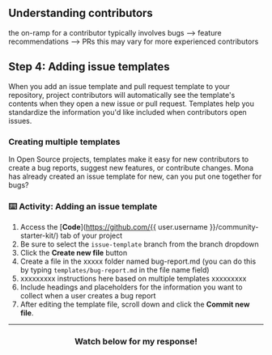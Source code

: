 ## Understanding contributors

the on-ramp for a contributor typically involves bugs --> feature recommendations --> PRs
this may vary for more experienced contributors

## Step 4: Adding issue templates

When you add an issue template and pull request template to your repository, project contributors will automatically see the template's contents when they open a new issue or pull request. Templates help you standardize the information you'd like included when contributors open issues.

### Creating multiple templates

In Open Source projects, templates make it easy for new contributors to create a bug reports, suggest new features, or contribute changes. Mona has already created an issue template for new, can you put one together for bugs?

### :keyboard: Activity: Adding an issue template

1. Access the [**Code**](https://github.com/{{ user.username }}/community-starter-kit/) tab of your project
1. Be sure to select the `issue-template` branch from the branch dropdown
1. Click the **Create new file** button
1. Create a file in the xxxxx folder named bug-report.md (you can do this by typing `templates/bug-report.md` in the file name field)
1. xxxxxxxxx instructions here based on multiple templates xxxxxxxxx
1. Include headings and placeholders for the information you want to collect when a user creates a bug report
1. After editing the template file, scroll down and click the **Commit new file**.

<hr>
<h3 align="center">Watch below for my response!</h3>

